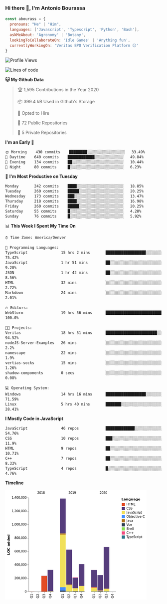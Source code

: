### Hi there 👋, I'm Antonio Bourassa

```javascript
const abourass = {
  pronouns: "He" | "Him",
  languages: ['Javascript', 'Typescript', 'Python', 'Bash'],
  askMeAbout: 'Agronomy' | 'Botany',
  lookingToCollaborateOn: 'Idle Games' | 'Anything fun',
  currentlyWorkingOn: 'Veritas BPO Verification Platform 😑'
}
```

<!--START_SECTION:waka-->
![Profile Views](http://img.shields.io/badge/Profile%20Views-0-blue)

![Lines of code](https://img.shields.io/badge/From%20Hello%20World%20I%27ve%20Written-10.1%20million%20lines%20of%20code-blue)

**🐱 My Github Data** 

> 🏆 1,595 Contributions in the Year 2020
 > 
> 📦 399.4 kB Used in Github's Storage 
 > 
> 💼 Opted to Hire
 > 
> 📜 72 Public Repositories
 > 
> 🔑 5 Private Repositories 

**I'm an Early 🐤** 

```text
🌞 Morning    430 commits    ████████░░░░░░░░░░░░░░░░░   33.49% 
🌆 Daytime    640 commits    ████████████░░░░░░░░░░░░░   49.84% 
🌃 Evening    134 commits    ██░░░░░░░░░░░░░░░░░░░░░░░   10.44% 
🌙 Night      80 commits     █░░░░░░░░░░░░░░░░░░░░░░░░   6.23%

```
📅 **I'm Most Productive on Tuesday** 

```text
Monday       242 commits    ████░░░░░░░░░░░░░░░░░░░░░   18.85% 
Tuesday      260 commits    █████░░░░░░░░░░░░░░░░░░░░   20.25% 
Wednesday    173 commits    ███░░░░░░░░░░░░░░░░░░░░░░   13.47% 
Thursday     218 commits    ████░░░░░░░░░░░░░░░░░░░░░   16.98% 
Friday       260 commits    █████░░░░░░░░░░░░░░░░░░░░   20.25% 
Saturday     55 commits     █░░░░░░░░░░░░░░░░░░░░░░░░   4.28% 
Sunday       76 commits     █░░░░░░░░░░░░░░░░░░░░░░░░   5.92%

```


📊 **This Week I Spent My Time On** 

```text
⌚︎ Time Zone: America/Denver

💬 Programming Languages: 
TypeScript               15 hrs 2 mins       ██████████████████░░░░░░░   75.42% 
JavaScript               1 hr 51 mins        ██░░░░░░░░░░░░░░░░░░░░░░░   9.28% 
JSON                     1 hr 42 mins        ██░░░░░░░░░░░░░░░░░░░░░░░   8.56% 
HTML                     32 mins             ░░░░░░░░░░░░░░░░░░░░░░░░░   2.72% 
Markdown                 24 mins             ░░░░░░░░░░░░░░░░░░░░░░░░░   2.01%

🔥 Editors: 
WebStorm                 19 hrs 56 mins      █████████████████████████   100.0%

🐱‍💻 Projects: 
Veritas                  18 hrs 51 mins      ███████████████████████░░   94.52% 
nodeJS-Server-Examples   26 mins             ░░░░░░░░░░░░░░░░░░░░░░░░░   2.2% 
namescape                22 mins             ░░░░░░░░░░░░░░░░░░░░░░░░░   1.9% 
vertias-socks            15 mins             ░░░░░░░░░░░░░░░░░░░░░░░░░   1.26% 
shadow-components        0 secs              ░░░░░░░░░░░░░░░░░░░░░░░░░   0.08%

💻 Operating System: 
Windows                  14 hrs 16 mins      ██████████████████░░░░░░░   71.59% 
Linux                    5 hrs 40 mins       ███████░░░░░░░░░░░░░░░░░░   28.41%

```

**I Mostly Code in JavaScript** 

```text
JavaScript               46 repos            █████████████░░░░░░░░░░░░   54.76% 
CSS                      10 repos            ███░░░░░░░░░░░░░░░░░░░░░░   11.9% 
HTML                     9 repos             ██░░░░░░░░░░░░░░░░░░░░░░░   10.71% 
C++                      7 repos             ██░░░░░░░░░░░░░░░░░░░░░░░   8.33% 
TypeScript               4 repos             █░░░░░░░░░░░░░░░░░░░░░░░░   4.76%

```


**Timeline**

![Chart not found](https://github.com/Abourass/Abourass/blob/master/charts/bar_graph.png) 


<!--END_SECTION:waka-->

<!--
**Abourass/Abourass** is a ✨ _special_ ✨ repository because its `README.md` (this file) appears on your GitHub profile.

Here are some ideas to get you started:

- 🔭 I’m currently working on ...
- 🌱 I’m currently learning ...
- 👯 I’m looking to collaborate on ...
- 🤔 I’m looking for help with ...
- 💬 Ask me about ...
- 📫 How to reach me: ...
- 😄 Pronouns: ...
- ⚡ Fun fact: ...
-->
